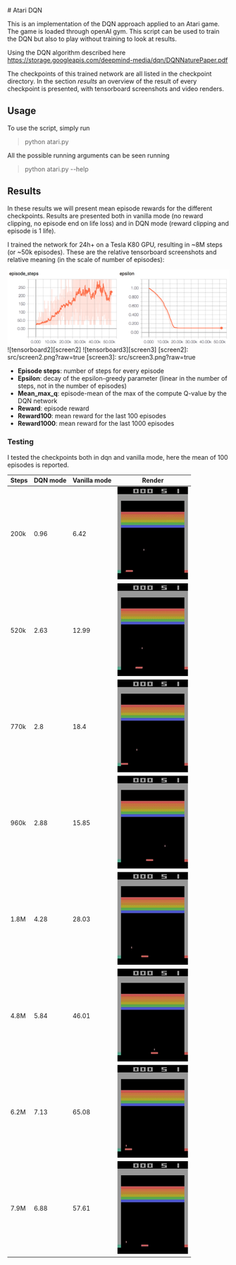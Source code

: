 # Atari DQN

This is an implementation of the DQN approach applied to an Atari game. The game is loaded through openAI gym.
This script can be used to train the DQN but also to play without training to look at results.

Using the DQN algorithm described here https://storage.googleapis.com/deepmind-media/dqn/DQNNaturePaper.pdf

The checkpoints of this trained network are all listed in the checkpoint directory. In the section *results* an overview of the result of every checkpoint is presented, with tensorboard screenshots and video renders.

## Usage
To use the script, simply run
> python atari.py

All the possible running arguments can be seen running
>python atari.py --help

## Results
In these results we will present mean episode rewards for the different checkpoints. Results are presented both in vanilla mode (no reward clipping, no episode end on life loss) and in DQN mode (reward clipping and episode is 1 life).

I trained the network for 24h+ on a Tesla K80 GPU, resulting in ~8M steps (or ~50k episodes). These are the relative tensorboard screenshots and relative meaning (in the scale of number of episodes):



![tensorboard1](src/screen1.png?raw=true)
![tensorboard2][screen2]
![tensorboard3][screen3]
[screen2]: src/screen2.png?raw=true
[screen3]: src/screen3.png?raw=true

- **Episode steps**: number of steps for every episode
- **Epsilon**: decay of the epsilon-greedy parameter (linear in the number of steps, not in the number of episodes)
- **Mean_max_q**: episode-mean of the max of the compute Q-value by the DQN network
- **Reward**: episode reward
- **Reward100**: mean reward for the last 100 episodes
- **Reward1000**: mean reward for the last 1000 episodes

### Testing
I tested the checkpoints both in dqn and vanilla mode, here the mean of 100 episodes is reported.

| Steps | DQN mode | Vanilla mode | Render       |
| ----- | -------- | ------------ | -------------|
| 200k  | 0.96     | 6.42         | ![200k][200k]|
| 520k  | 2.63     | 12.99        | ![520k][520k]|
| 770k  | 2.8      | 18.4         | ![770k][770k]|
| 960k  | 2.88     | 15.85        | ![960k][960k]|
| 1.8M  | 4.28     | 28.03        | ![1_8M][1_8M]|
| 4.8M  | 5.84     | 46.01        | ![4_8M][4_8M]|
| 6.2M  | 7.13     | 65.08        | ![6_2M][6_2M]|
| 7.9M  | 6.88     | 57.61        | ![7_9M][7_9M]|

[200k]: src/200k.gif?raw=true
[520k]: src/520k.gif
[770k]: src/770k.gif
[960k]: src/960k.gif
[1_8M]: src/1_8m.gif
[4_8M]: src/4_8m.gif
[6_2M]: src/6_2m.gif
[7_9M]: src/7_9m.gif
